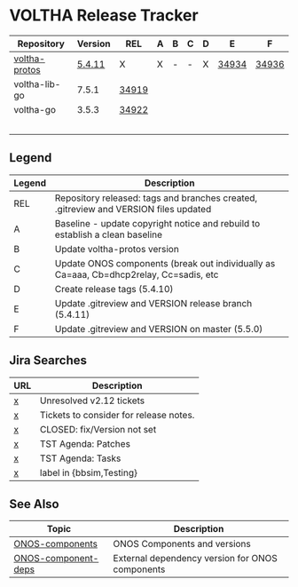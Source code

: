 VOLTHA Release Tracker
======================

| Repository | Version | REL | A | B | C | D | E | F |
| ---------- | --------| --- | - | - | - | - | - | - |
| [voltha-protos](https://gerrit.opencord.org/plugins/gitiles/voltha-protos/+/refs/heads/voltha-2.12) | [5.4.11](https://gerrit.opencord.org/plugins/gitiles/voltha-protos/+/refs/heads/voltha-2.12/VERSION) | X | X | - | - | X | [34934](https://gerrit.opencord.org/c/voltha-protos/+/34934) | [34936](https://gerrit.opencord.org/c/voltha-protos/+/34936) |
| voltha-lib-go | 7.5.1  | [34919](https://gerrit.opencord.org/c/voltha-lib-go/+/34919) | | | | | | |
| voltha-go     | 3.5.3  | [34922](https://gerrit.opencord.org/c/voltha-go/+/34922) | | | | | | |
|               | | | | | | | | |
|               | | | | | | | | |
|               | | | | | | | | |
|               | | | | | | | | |
|               | | | | | | | | |
 
Legend
------
  
| Legend | Description |
| ------ | ----------- |
| REL    | Repository released: tags and branches created, .gitreview and VERSION files updated   |
| A      | Baseline - update copyright notice and rebuild to establish a clean baseline           |
| B      | Update voltha-protos version                                                           |
| C      | Update ONOS components (break out individually as Ca=aaa, Cb=dhcp2relay, Cc=sadis, etc |
| D      | Create release tags (5.4.10)                                                           |
| E      | Update .gitreview and VERSION release branch (5.4.11)                                  |
| F      | Update .gitreview and VERSION on master (5.5.0)                                        |

## Jira Searches

| URL | Description |
| --- | ----------- |
| [x](https://jira.opencord.org/browse/VOL-5250?jql=(project%20IN%20(SEBA%2CVOL))%20AND%20(fixVersion%20in%20(%22VOLTHA%20v2.12%22))%20AND%20(resolved%20IS%20EMPTY)) | Unresolved v2.12 tickets |
| [x](https://jira.opencord.org/browse/VOL-5249?jql=(project%20IN%20(SEBA%2CVOL))%20AND%20(resolved%20IS%20NOT%20EMPTY)%20AND%20(fixVersion%20IS%20NOT%20EMPTY)) | Tickets to consider for release notes. |
| [x](https://jira.opencord.org/browse/VOL-4371?jql=(%20project%20IN%20(SEBA%2CVOL)%20)%20AND%20(Resolved%20%3E%3D%202022-12-31)%20AND%20(Resolved%20%3C%3D%202024-01-01)%20AND%20(resolution%20NOT%20IN%20(%22Duplicate%22%2C%22Won%27t%20Do%22%2C%22Won%27t%20Fix%22))%20AND%20(resolved%20IS%20NOT%20EMPTY)%20AND%20(fixversion%20IS%20EMPTY)) | CLOSED: fix/Version not set |
| [x](https://gerrit.opencord.org/q/(project:voltha-system-tests+OR+project:voltha-helm-charts+OR+project:voltha-onos+OR+project:ofagent-go+OR+project:openolt+OR+project:voltha-lib-go+OR+project:+voltha-go+OR+project:+voltha-openonu-adapter-go+OR+project:voltha-protos+OR+project:voltha-openolt-adapter)+AND+status:open+AND+-is:wip+AND+-owner:joey%2540opennetworking.org) | TST Agenda: Patches |
| [x](https://jira.opencord.org/issues/?jql=project%20in%20(SEBA%2C%20VOL)%20AND%20status%20in%20(%22In%20Progress%22%2C%20%22To%20Do%22)%20AND%20fixVersion%20%3D%20%22VOLTHA%20v2.12%22) | TST Agenda: Tasks |
| [x](https://jira.opencord.org/issues/?jql=project%20in%20(SEBA%2C%20VOL)%20AND%20status%20in%20(%22In%20Progress%22%2C%20%22To%20Do%22)%20AND%20fixVersion%20%3D%20%22VOLTHA%20v2.12%22) | label in {bbsim,Testing} |


## See Also

| Topic | Description |
| ----- | ----------- |
| [ONOS-components](ONOS-components.md)         | ONOS Components and versions |
| [ONOS-component-deps](ONOS-component-deps.md) | External dependency version for ONOS components |


